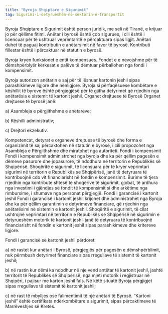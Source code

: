 ```yaml
---
title: "Byroja Shqiptare e Sigurimit"
tag: Sigurimi-i-detyrueshëm-në-sektorin-e-transportit
---
```


Byroja Shqiptare e Sigurimit është person juridik, me seli në Tiranë, e krijuar jo për qëllime fitimi. Anëtar i byrosë është çdo sigurues, i cili është i licencuar për të ushtruar veprimtaritë e përcaktuara  sipas ligjit. Anëtari duhet të paguaj kontributin e anëtarsimit në favor të byrosë. Kontributi fillestar është i përcaktuar në statutin e byrosë.

Byroja kryen funksionet e entit kompensues. Fondet e e nevojshme për të dëmshpërblyër kërkesat e palëve të dëmtuar përballohen nga fondi i kompensimit.

Byroja autorizon anëtarin e saj për të lëshuar kartonin jeshil sipas parashikimeve ligjore dhe nënligjore. Byroja si përfaqësuese kombëtare e këshillit të byrove është përgjegjësë për të gjitha detyrimet që rrjedhin nga anëtarësia e sistemit të kartonit jeshil.
Organet drejtuese të Byrosë
Organet drejtuese të byrosë janë:

a)	Asambleja e përgjithshme e anëtarëve;

b)	Këshilli administrativ;

c)	Drejtori ekzekutiv.

Kompetencat, detyrat e organeve drejtuese të byrosë dhe forma e organizimit të saj përcaktohen në statutin e byrosë, i cili propozohet nga Asambleja e Përgjithshme dhe miratohet nga autoriteti.
Fondi i kompensimit 
Fondi i kompensimit administrohet nga byroja dhe ka për qëllim pagesën e dëmeve pasurore dhe jopasurore, të ndodhura në territorin e Republikës së Shqipërisë.
Shoqëritë e sigurimit, të licensuara për të kryer veprimtari sigurimi në territorin e Republikës së Shqipërisë, janë të detyruara të kontribuojnë cdo vit financiarisht në fondin e kompensimit.
Burime të tjera rrjedhin nga kontribute shtesë të shoqërive të sigurimit, gjobat, të ardhura nga investimi i gjëndjes së fondit të kompensimit si dhe arkëtime nga rimbursime, i shumave nga personat përgjegjë. 
Fondi i garancisë i kartonit jeshil 
Fondi i garancisë i kartonit jeshil krijohet dhe administrohet nga Byroja dhe ka për qëllim garantimin e detyrimeve financiare, që rrjedhin nga anëtarësimi në sistemin e kartonit jeshil.
Shoqëritë e sigurimit, të cilat ushtrojnë veprimtari në territorin e Republikës së Shqipërisë në sigurimin e detyrueshëm motorik të kartonit jeshil janë të detyruara të kontribuojnë financiarisht në fondin e kartonit jeshil sipas parashikimeve dhe kritereve ligjore.

Fondi i garancisë së kartonit jeshil përdoret:

a) në rastet kur anëtari i Byrosë, përgjegjës për pagesën e dëmshpërblimit, nuk përmbush detyrimet financiare sipas rregullave të sistemit të kartonit jeshil;

b) në rastin kur dëmi ka ndodhur në nje vend antëtar të kartonit jeshil, jashtë territorit të Republikës së Shqipërisë, nga mjeti motorik i regjistruar në Shqipëri, i pajisur me karton jeshil fals. Në këtë situatë Byroja përgjigjet sipas rregullave të sistemit të kartonit jeshil;

c) në rast të mbylljes ose falimentimit të një anëtari të Byrosë.
“Kartoni jeshil” është certifikata ndërkombëtare e sigurimit, sipas përcaktimeve të Marrëveshjes së Kretës.
